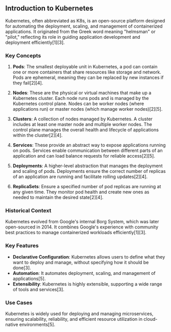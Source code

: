 ## Introduction to Kubernetes

Kubernetes, often abbreviated as K8s, is an open-source platform designed for automating the deployment, scaling, and management of containerized applications. It originated from the Greek word meaning "helmsman" or "pilot," reflecting its role in guiding application development and deployment efficiently[1][3].

### Key Concepts

1. **Pods**: The smallest deployable unit in Kubernetes, a pod can contain one or more containers that share resources like storage and network. Pods are ephemeral, meaning they can be replaced by new instances if they fail[2][4].

2. **Nodes**: These are the physical or virtual machines that make up a Kubernetes cluster. Each node runs pods and is managed by the Kubernetes control plane. Nodes can be worker nodes (where applications run) or master nodes (which manage worker nodes)[2][5].

3. **Clusters**: A collection of nodes managed by Kubernetes. A cluster includes at least one master node and multiple worker nodes. The control plane manages the overall health and lifecycle of applications within the cluster[2][4].

4. **Services**: These provide an abstract way to expose applications running on pods. Services enable communication between different parts of an application and can load balance requests for reliable access[2][5].

5. **Deployments**: A higher-level abstraction that manages the deployment and scaling of pods. Deployments ensure the correct number of replicas of an application are running and facilitate rolling updates[2][4].

6. **ReplicaSets**: Ensure a specified number of pod replicas are running at any given time. They monitor pod health and create new ones as needed to maintain the desired state[2][4].

### Historical Context

Kubernetes evolved from Google's internal Borg System, which was later open-sourced in 2014. It combines Google's experience with community best practices to manage containerized workloads efficiently[1][3].

### Key Features

- **Declarative Configuration**: Kubernetes allows users to define what they want to deploy and manage, without specifying how it should be done[3].
- **Automation**: It automates deployment, scaling, and management of applications[5].
- **Extensibility**: Kubernetes is highly extensible, supporting a wide range of tools and services[3].

### Use Cases

Kubernetes is widely used for deploying and managing microservices, ensuring scalability, reliability, and efficient resource utilization in cloud-native environments[5].
